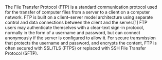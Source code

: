 The File Transfer Protocol (FTP) is a standard communication protocol used for the transfer of computer files from a server to a client on a computer network. FTP is built on a client–server model architecture using separate control and data connections between the client and the server.[1] FTP users may authenticate themselves with a clear-text sign-in protocol, normally in the form of a username and password, but can connect anonymously if the server is configured to allow it. For secure transmission that protects the username and password, and encrypts the content, FTP is often secured with SSL/TLS (FTPS) or replaced with SSH File Transfer Protocol (SFTP).